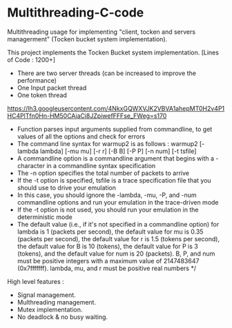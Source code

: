 # Multithreading-C-code
Multithreading usage for implementing "client, tocken and servers managerment" (Tocken bucket system implementation).

This project implements the Tocken Bucket system implementation. 
[Lines of Code : 1200+]
- There are two server threads (can be increased to improve the performance)
- One Input packet thread
- One token thread

https://lh3.googleusercontent.com/4NkxGQWXVJK2VBVA1ahepMT0H2v4P1HC4PlTfn0Hn-HM50CAjaCi8JZpiwefFFFse_FWeg=s170


* Function parses input arguments supplied from commandline, to get values of all the options and check for errors
* The command line syntax for warmup2 is as follows : warmup2 [-lambda lambda] [-mu mu] [-r r] [-B B] [-P P] [-n num] [-t tsfile]
* A commandline option is a commandline argument that begins with a - character in a commandline syntax specification
* The -n option specifies the total number of packets to arrive
* If the -t option is specified, tsfile is a trace specification file that you should use to drive your emulation
* In this case, you should ignore the -lambda, -mu, -P, and -num commandline options and run your emulation in the trace-driven mode
* If the -t option is not used, you should run your emulation in the deterministic mode
* The default value (i.e., if it's not specified in a commandline option) for lambda is 1 (packets per second), the default value for mu is 0.35
  (packets per second), the default value for r is 1.5 (tokens per second), the default value for B is 10 (tokens), the default value for P is 3 
  (tokens), and the default value for num is 20 (packets). B, P, and num must be positive integers with a maximum value of 2147483647 (0x7fffffff). 
  lambda, mu, and r must be positive real numbers
*/

High level features :
- Signal management.
- Multhreading management.
- Mutex implementation.
- No deadlock & no busy waiting.

